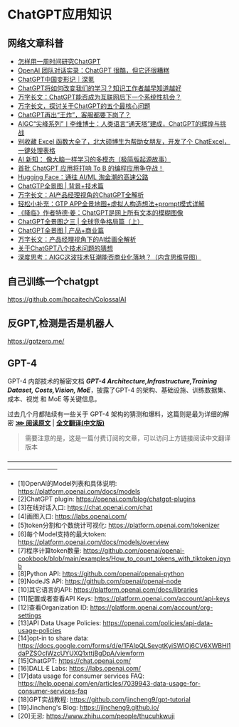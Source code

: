 # ChatGPT应用知识

## 网络文章科普

* [怎样用一周时间研究ChatGPT](https://mp.weixin.qq.com/s/obVI3ENpMgaq4AKZs6Hw1w)
* [OpenAI 团队对话实录：ChatGPT 很酷，但它还很糟糕](https://www.ifanr.com/app/1538232)
* [ChatGPT中国变形记｜深氪](https://36kr.com/p/2137546486548612?channel=wechat)
* [ChatGPT将如何改变我们的学习？知识工作者越早知道越好](https://mp.weixin.qq.com/s/ApKvL_LfPASFWcIdOi4caQ)
* [万字长文：ChatGPT能否成为互联网后下一个系统性机会？](https://mp.weixin.qq.com/s/7mmcbAPZqYqnOH4d4g7CGw)
* [万字长文，探讨关于ChatGPT的五个最核心问题](https://redian.news/wxnews/298125)
* [ChatGPT再出“王炸”，客服都要下岗了？](https://36kr.com/p/2156445171556361?channel=wechat)
* [AIGC“尖峰系列”丨李维博士：人类语言“通天塔”建成，ChatGPT的辉煌与挑战](https://mp.weixin.qq.com/s/X2buMts9ZJ4MKgvZCvPJEA)
* [别收藏 Excel 函数大全了，北大硕博生为帮助女朋友，开发了个 ChatExcel，一键处理表格](https://36kr.com/p/2159764224286473?channel=wechat)
* [AI 新知： 像大脑一样学习的多模态（极简版起源故事）](https://m.okjike.com/originalPosts/6400909b4fa545a27bca4547?s=eyJ1IjoiNTllNTZkZWMzNTMzNWYwMDE1OGE3YTU3IiwiZCI6M30%3D)
* [首批 ChatGPT 应用将打响 To B 的编程应用争夺战！](https://mp.weixin.qq.com/s/1g80oy9useIKMm_q4HBC5g)
* [Hugging Face：通往 AI/ML 淘金潮的高速公路](https://foresightnews.pro/article/detail/17203)
* [ChatGTP全景图 | 背景+技术篇](https://mp.weixin.qq.com/s/Fl2dQyme4Ui29GygkDuNiQ)
* [万字长文：AI产品经理视角的ChatGPT全解析](https://mp.weixin.qq.com/s?__biz=MzUxNTg3NjA5Mg==&mid=2247483769&idx=1&sn=8fab92d58dd7db0a4f2ae38c6b3a6486&chksm=f9aeb4eaced93dfc337fb6fdc4293851a514fdeeeaa85baf8f0a921fed5e905d39fb3be6ee5e&scene=21)
* [轻松小补充：GTP APP全景地图+虚拟人构造想法+prompt模式详解](https://mp.weixin.qq.com/s?__biz=MzUxNTg3NjA5Mg==&mid=2247483787&idx=1&sn=af11c208463e93ac93b6a72beddc60fb&chksm=f9aeb418ced93d0e91ad99c8b2a97f8a45cfdb0febd0c58d6c761a36c7b4bde9f81bdff5dbe2&scene=21)
* [《降临》作者特德·姜：ChatGPT是网上所有文本的模糊图像](https://mp.weixin.qq.com/s/ew_BK9nGNDub0s2D_7wgBA)
* [ChatGPT全景图之三 | 全球竞争格局篇（上）](https://mp.weixin.qq.com/s?__biz=MzI4NDIxODE1NA==&mid=2654228366&idx=1&sn=0bc5d8042d69ece49a5cea9f265f9d0c&chksm=f03e29cbc749a0dd4dd619fa66a2cf4868d3e83ebf210c94977d60bbe0b829c52d66d6fb9965&scene=178&cur_album_id=2774941241699614721#rd)
* [ChatGPT全景图 | 产品+商业篇](https://mp.weixin.qq.com/s/sXCiqgCocrZdaZ_sBsy-YQ)
* [万字长文：产品经理视角下的AI绘画全解析](https://mp.weixin.qq.com/s/7u07Wp4CfeIOCNWn4bxtVQ)
* [关于ChatGPT八个技术问题的猜想](https://mp.weixin.qq.com/s/n_d_NzYf-DgmmJNY8rm4Sw)
* [深度思考：AIGC这波技术狂潮能否商业化落地？（内含思维导图）](https://mp.weixin.qq.com/s?__biz=MzUxNTg3NjA5Mg==&mid=2247483839&idx=1&sn=db2eb28a83ac449d0d92af2929aa622d&chksm=f9aeb42cced93d3aad4c8a36b53f6842de593af3df740d084e7efcf864fe4ac171e839446e26&scene=21#wechat_redirect)

## 自己训练一个chatgpt

<https://github.com/hpcaitech/ColossalAI>

## 反GPT,检测是否是机器人

<https://gptzero.me/>

## GPT-4

GPT-4 内部技术的解密文档 ***GPT-4 Architecture,Infrastructure,Training Dataset, Costs,Vision, MoE***，披露了GPT-4 的架构、基础设施、训练数据集、成本、视觉 和 MoE 等关键信息。

过去几个月都陆续有一些关于 GPT-4 架构的猜测和爆料，这篇则是最为详细的解密 [**⋙ 阅读原文**](https:/www.semianalysis.com/p/gpt-4-architecture-infrastructure) | [**全文翻译(中文版)**](https:/mp.weixin.qq.com/s/AIwinPksV_u-RQfcoCD7nw)

> 需要注意的是，这是一篇付费订阅的文章，可以访问上方链接阅读中文翻译版本

————————————————————————————————————————————

- [1]OpenAI的Model列表和具体说明: <https://platform.openai.com/docs/models>
- [2]ChatGPT plugin: <https://openai.com/blog/chatgpt-plugins>
- [3]在线对话入口: <https://chat.openai.com/chat>
- [4]画图入口: <https://labs.openai.com/>
- [5]token分割和个数统计可视化: <https://platform.openai.com/tokenizer>
- [6]每个Model支持的最大token: <https://platform.openai.com/docs/models/overview>
- [7]程序计算token数量: <https://github.com/openai/openai-cookbook/blob/main/examples/How_to_count_tokens_with_tiktoken.ipynb>
- [8]Python API: <https://github.com/openai/openai-python>
- [9]NodeJS API: <https://github.com/openai/openai-node>
- [10]其它语言的API: <https://platform.openai.com/docs/libraries>
- [11]配置或者查看API Keys: <https://platform.openai.com/account/api-keys>
- [12]查看Organization ID: <https://platform.openai.com/account/org-settings>
- [13]API Data Usage Policies: <https://openai.com/policies/api-data-usage-policies>
- [14]opt-in to share data: <https://docs.google.com/forms/d/e/1FAIpQLSevgtKyiSWIOj6CV6XWBHl1daPZSOcIWzcUYUXQ1xttjBgDpA/viewform>
- [15]ChatGPT: <https://chat.openai.com/>
- [16]DALL·E Labs: <https://labs.openai.com/>
- [17]data usage for consumer services FAQ: <https://help.openai.com/en/articles/7039943-data-usage-for-consumer-services-faq>
- [18]GPT实战教程: <https://github.com/jincheng9/gpt-tutorial>
- [19]Jincheng's Blog: <https://jincheng9.github.io/>
- [20]无忌: <https://www.zhihu.com/people/thucuhkwuji>
